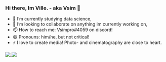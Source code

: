 ### Hi there, Im Ville. - aka Vsim 👋

- 🌱 I’m currently studying data science,
- 👯 I’m looking to collaborate on anything im currently working on,
- 📫 How to reach me: Vsimpro#4059 on discord!
- 😄 Pronouns: him/he, but not critical!
- ⚡ I love to create media! Photo- and cinematography are close to heart.

<a href="https://vsim.xyz">

<a href="https://github-readme-stats.vercel.app/api?username=Vsimpro&count_private=true&show_icons=trues">
  <img align="center" src="https://github-readme-stats.vercel.app/api?username=Vsimpro&count_private=true&show_icons=trues" />
</a>
<a href="https://github-readme-stats.vercel.app/api/top-langs/?username=Vsimpro">
  <img align="center" src="https://github-readme-stats.vercel.app/api/top-langs/?username=Vsimpro" />
</a>
